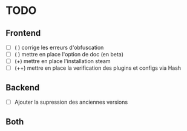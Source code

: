# TODO

## Frontend

- [ ] ( ) corrige les erreurs d'obfuscation
- [ ] ( ) mettre en place l'option de doc (en beta)
- [ ] (+) mettre en place l'installation steam
- [ ] (++) mettre en place la verification des plugins et configs via Hash

## Backend

- [ ] Ajouter la supression des anciennes versions

## Both
